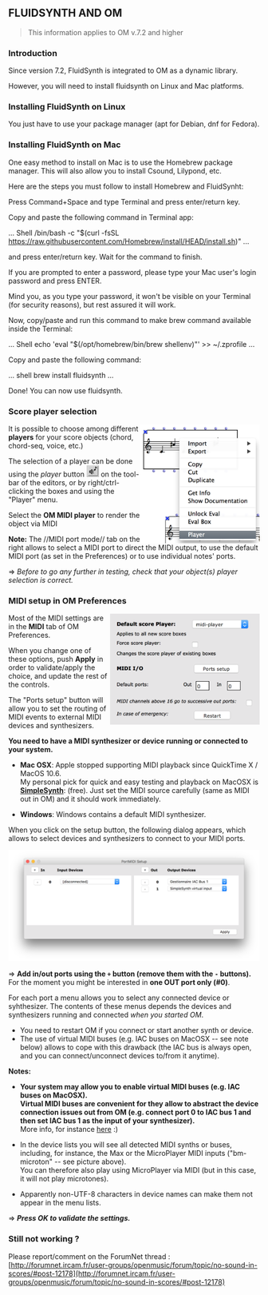## FLUIDSYNTH AND OM

> This information applies to OM v.7.2 and higher
### Introduction

Since version 7.2, FluidSynth is integrated to OM as a dynamic library.

However, you will need to install fluidsynth on Linux and Mac platforms.


### Installing FluidSynth on Linux
You just have to use your package manager (apt for Debian, dnf for Fedora).

### Installing FluidSynth on Mac
One easy method to install on Mac is to use the Homebrew package manager. This will also allow you to install Csound, Lilypond, etc.

Here are the steps you must follow to install Homebrew and FluidSynht:

Press Command+Space and type Terminal and press enter/return key.

Copy and paste the following command in Terminal app:

...
Shell
        /bin/bash -c "$(curl -fsSL https://raw.githubusercontent.com/Homebrew/install/HEAD/install.sh)"
...
        
 and press enter/return key. Wait for the command to finish.
 
 If you are prompted to enter a password, please type your Mac user's login password and press ENTER. 
 
 Mind you, as you type your password, it won't be visible on your Terminal (for security reasons), but rest assured it will work.
 
 Now, copy/paste and run this command to make brew command available inside the Terminal: 

...
Shell 
            echo 'eval "$(/opt/homebrew/bin/brew shellenv)"' >> ~/.zprofile
...

Copy and paste the following command:

...
shell
        brew install fluidsynth
...

Done! You can now use fluidsynth.

### Score player selection

<img src="./images/box-menu.png" width="240px" align="right">

It is possible to choose among different **players** for your score objects (chord, chord-seq, voice, etc.)  

The selection of a player can be done using the _player_ button <img src="./images/player-button.png" width="25px" style="margin: 0px;"> on the tool-bar of the editors, or by right/ctrl-clicking the boxes and using the "Player" menu.

Select the **OM MIDI player** to render the object via MIDI


**Note:** The //MIDI port mode// tab on the right allows to select a MIDI port to direct the MIDI output, to use the default MIDI port (as set in the Preferences) or to use individual notes' ports. 

=> _Before to go any further in testing, check that your object(s) player selection is correct._

### MIDI setup in OM Preferences

<img src="./images/midi-prefs-612.png" width="300px" align="right">

Most of the MIDI settings are in the **MIDI** tab of OM Preferences.


When you change one of these options, push **Apply** in order to validate/apply the choice, and update the rest of the controls. 

The "Ports setup" button will allow you to set the routing of MIDI events to external MIDI devices and synthesizers. 
 
**You need to have a MIDI synthesizer or device running or connected to your system.** 

- **Mac OSX**: Apple stopped supporting MIDI playback since QuickTime X / MacOS 10.6.     
My personal pick for quick and easy testing and playback on MacOSX is **[SimpleSynth](http://notahat.com/simplesynth/)**:  (free). Just set the MIDI source carefully (same as MIDI out in OM) and it should work immediately. 

- **Windows**: Windows contains a default MIDI synthesizer.

When you click on the setup button, the following dialog appears, which allows to select devices and synthesizers to connect to your MIDI ports.

<img src="./images/portmidi-setup-612.png" width="650px">

=> **Add in/out ports using the `+` button (remove them with the `-` buttons).**    
For the moment you might be interested in **one OUT port only (#0)**.

For each port a menu allows you to select any connected device or syhthesizer. 
The contents of these menus depends the devices and synthesizers running and connected _when you started OM_.     
- You need to restart OM if you connect or start another synth or device.     
- The use of virtual MIDI buses (e.g. IAC buses on MacOSX -- see note below) allows to cope with this drawback (the IAC bus is always open, and you can connect/unconnect devices to/from it anytime). 

**Notes:**

* **Your system may allow you to enable virtual MIDI buses (e.g. IAC buses on MacOSX).    
Virtual MIDI buses are convenient for they allow to abstract the device connection issues out from OM (e.g. connect port 0 to IAC bus 1 and then set IAC bus 1 as the input of your synthesizer).**      
More info, for instance [here](https://www.ableton.com/en/articles/using-virtual-MIDI-buses-live/) :)
  
* In the device lists you will see all detected MIDI synths or buses, including, for instance, the Max or the MicroPlayer MIDI inputs ("bm-microton" -- see picture above).      
You can therefore also play using MicroPlayer via MIDI (but in this case, it will not play microtones).

* Apparently non-UTF-8 characters in device names can make them not appear in the menu lists.
  
=> _**Press OK to validate the settings.**_

 



### Still not working ? 

Please report/comment on the ForumNet thread :      
[http://forumnet.ircam.fr/user-groups/openmusic/forum/topic/no-sound-in-scores/#post-12178](http://forumnet.ircam.fr/user-groups/openmusic/forum/topic/no-sound-in-scores/#post-12178)
